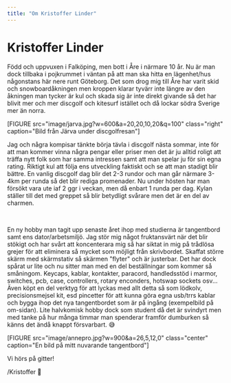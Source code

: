 ```yaml
---
title: "Om Kristoffer Linder"
---
```

Kristoffer Linder
=========================

Född och uppvuxen i Falköping, men bott i Åre i närmare 10 år. Nu är man dock tillbaka i pojkrummet i väntan på att man ska hitta en lägenhet/hus någonstans här nere runt Göteborg. Det som drog mig till Åre har varit skid och snowboardåkningen men kroppen klarar tyvärr inte längre av den åkningen man tycker är kul och skada sig är inte direkt givande så det har blivit mer och mer discgolf och kitesurf istället och då lockar södra Sverige mer än norra.

[FIGURE src="image/jarva.jpg?w=600&a=20,20,10,20&q=100" class="right" caption="Bild från Järva under discgolfresan"]

Jag och några kompisar tänkte börja tävla i discgolf nästa sommar, inte för att man kommer vinna några pengar eller priser men det är ju alltid roligt att träffa nytt folk som har samma intressen samt att man spelar ju för sin egna rating.
Riktigt kul att följa ens utveckling faktiskt och se att man stadigt blir bättre. En vanlig discgolf dag blir det 2-3 rundor och man går närmare 3-4km per runda så det blir rediga promenader. Nu under hösten har man försökt vara ute iaf 2 ggr i veckan, men då enbart 1 runda per dag. Kylan ställer till det med greppet så blir betydligt svårare men det är en del av charmen.

<!-- <hr style="clear: both"> -->
<div style="clear: both">&nbsp;</div>

En ny hobby man tagit upp senaste året ihop med studierna är tangentbord samt ens dator/arbetsmiljö.
Jag stör mig något fruktansvärt när det blir stökigt och har svårt att koncenterara mig så har siktat in mig på trådlösa grejer för att eliminera så mycket som möjligt från skrivbordet. Skaffat större skärm med skärmstativ så skärmen "flyter" och är justerbar. Det har dock spårat ur lite och nu sitter man med en del beställningar som kommer så småningom. Keycaps, kablar, kontakter, paracord, handledsstöd i marmor, switches, pcb, case, controllers, rotary enconders, hotswap sockets osv... Även köpt en del verktyg för att lyckas med allt detta så som lödkolv, precisionsmejsel kit, esd pincetter för att kunna göra egna usb/trrs kablar och bygga ihop det nya tangentbordet som är på ingång (exempelbild på om-sidan). Lite halvkomisk hobby dock som student då det är svindyrt men med tanke på hur många timmar man spenderar framför dumburken så känns det ändå knappt försvarbart. 😅

[FIGURE src="image/annepro.jpg?w=900&a=26,5,12,0" class="center" caption="En bild på mitt nuvarande tangentbord"]

Vi hörs på gitter!

/Kristoffer 🤙